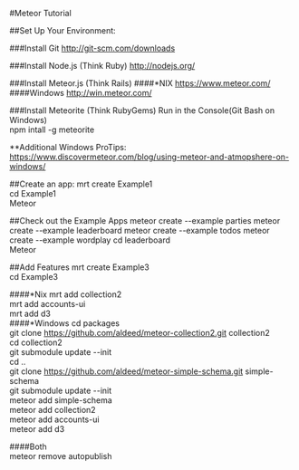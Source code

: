 #Meteor Tutorial

##Set Up Your Environment:

###Install Git
http://git-scm.com/downloads

###Install Node.js (Think Ruby)
http://nodejs.org/

###Install Meteor.js (Think Rails)
####*NIX
https://www.meteor.com/
####Windows
http://win.meteor.com/

###Install Meteorite (Think RubyGems)
Run in the Console(Git Bash on Windows)  
npm intall -g meteorite  
  
**Additional Windows ProTips: https://www.discovermeteor.com/blog/using-meteor-and-atmopshere-on-windows/
  
  
##Create an app:
mrt create Example1  
cd Example1  
Meteor  
  
##Check out the Example Apps
meteor create --example parties 
meteor create --example leaderboard 
meteor create --example todos 
meteor create --example wordplay 
cd leaderboard  
Meteor  
  
##Add Features
mrt create Example3  
cd Example3  

####*Nix
mrt add collection2  
mrt add accounts-ui  
mrt add d3  
####*Windows
cd packages  
git clone https://github.com/aldeed/meteor-collection2.git collection2  
cd collection2  
git submodule update --init  
cd ..  
git clone https://github.com/aldeed/meteor-simple-schema.git simple-schema  
git submodule update --init  
meteor add simple-schema  
meteor add collection2  
meteor add accounts-ui    
meteor add d3  

####Both  
meteor remove autopublish  

  
